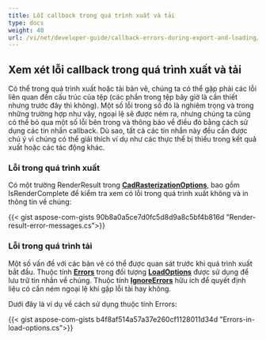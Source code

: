 ```yaml
---
title: Lỗi callback trong quá trình xuất và tải
type: docs
weight: 40
url: /vi/net/developer-guide/callback-errors-during-export-and-loading/
---
```


## **Xem xét lỗi callback trong quá trình xuất và tải**

Có thể trong quá trình xuất hoặc tải bản vẽ, chúng ta có thể gặp phải các lỗi liên quan đến cấu trúc của tệp 
(các phần trong tệp bây giờ là cần thiết nhưng trước đây thì không).
Một số lỗi trong số đó là nghiêm trọng và trong những trường hợp như vậy, ngoại lệ sẽ được ném ra, nhưng chúng ta cũng có thể bỏ qua một số lỗi bên trong và thông báo về điều đó bằng cách sử dụng các tin nhắn callback.
Dù sao, tất cả các tin nhắn này đều cần được chú ý vì chúng có thể giải thích ví dụ như các thực thể bị thiếu trong kết quả xuất hoặc các tác động khác.


### **Lỗi trong quá trình xuất**

Có một trường RenderResult trong [**CadRasterizationOptions**](https://reference.aspose.com/cad/net/aspose.cad.imageoptions/cadrasterizationoptions/),
bao gồm IsRenderComplete để kiểm tra xem có lỗi trong quá trình xuất không và in thông tin về chúng:

{{< gist aspose-com-gists 90b8a0a5ce7d0fc5d8d9a8c5bf4b816d "Render-result-error-messages.cs">}}

### **Lỗi trong quá trình tải**

Một số vấn đề với các bản vẽ có thể được quan sát trước khi quá trình xuất bắt đầu.
Thuộc tính [**Errors**](https://reference.aspose.com/cad/net/aspose.cad/loadoptions/errors/) trong đối tượng 
[**LoadOptions**](https://reference.aspose.com/cad/net/aspose.cad/loadoptions/) được sử dụng để lưu trữ tin nhắn về chúng.
Thuộc tính [**IgnoreErrors**](https://reference.aspose.com/cad/net/aspose.cad/loadoptions/ignoreerrors/) hữu ích để quyết định liệu 
có cần ném ngoại lệ khi gặp lỗi tải hay không.

Dưới đây là ví dụ về cách sử dụng thuộc tính Errors:

{{< gist aspose-com-gists b4f8af514a57a37e260cf1128011d34d "Errors-in-load-options.cs">}}

